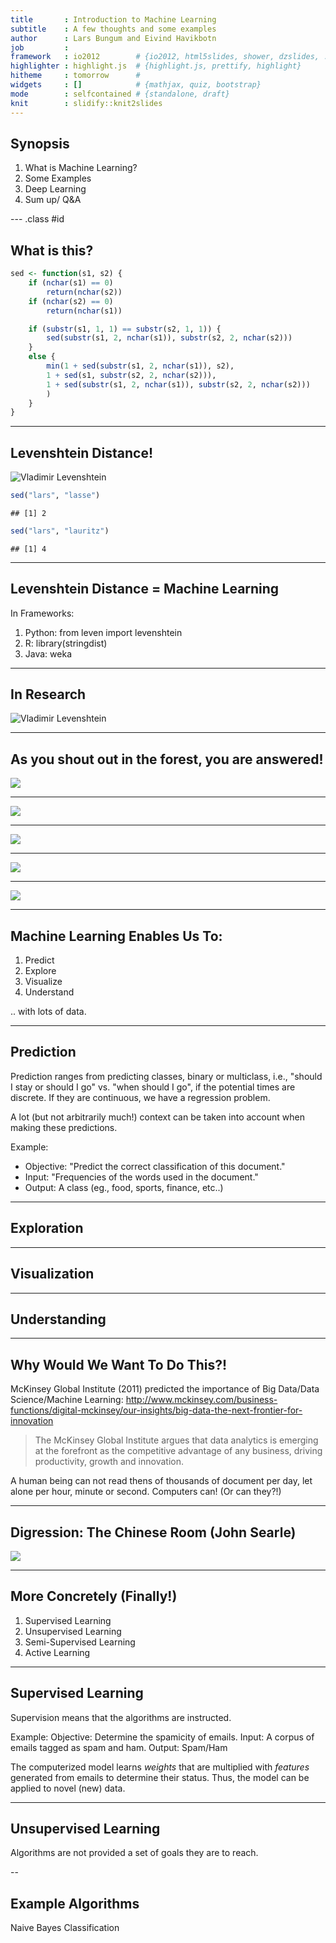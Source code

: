 ```yaml
---
title       : Introduction to Machine Learning
subtitle    : A few thoughts and some examples
author      : Lars Bungum and Eivind Havikbotn
job         : 
framework   : io2012        # {io2012, html5slides, shower, dzslides, ...}
highlighter : highlight.js  # {highlight.js, prettify, highlight}
hitheme     : tomorrow      # 
widgets     : []            # {mathjax, quiz, bootstrap}
mode        : selfcontained # {standalone, draft}
knit        : slidify::knit2slides
---
```


## Synopsis

1. What is Machine Learning? 
2. Some Examples
3. Deep Learning
4. Sum up/ Q&A

--- .class #id 

## What is this?



```r
sed <- function(s1, s2) {
    if (nchar(s1) == 0)
        return(nchar(s2))
    if (nchar(s2) == 0)
        return(nchar(s1))

    if (substr(s1, 1, 1) == substr(s2, 1, 1)) {
        sed(substr(s1, 2, nchar(s1)), substr(s2, 2, nchar(s2)))
    }
    else {
        min(1 + sed(substr(s1, 2, nchar(s1)), s2),
        1 + sed(s1, substr(s2, 2, nchar(s2))),
        1 + sed(substr(s1, 2, nchar(s1)), substr(s2, 2, nchar(s2)))
        )
    }
}
```

--- 
## Levenshtein Distance!

![Vladimir Levenshtein](vova.jpg)


```r
sed("lars", "lasse")
```

```
## [1] 2
```

```r
sed("lars", "lauritz")
```

```
## [1] 4
```

---
## Levenshtein Distance = Machine Learning

In Frameworks:

1. Python: from leven import levenshtein
2. R: library(stringdist)
3. Java: weka 

---
## In Research

![Vladimir Levenshtein](levresearch.png)

---
## As you shout out in the forest, you are answered!

![](venn1.png)

---
![](venn2.jpg)

---
![](venn3.png)

---
![](venn4.png)

---
![](venn5.jpg)

---
## Machine Learning Enables Us To:

1. Predict
2. Explore
3. Visualize
4. Understand

.. with lots of data.

---
## Prediction

Prediction ranges from predicting classes, binary or multiclass, i.e., "should I stay or should I go" vs. "when should I go", if the potential times are discrete.  If they are continuous, we have a regression problem.

A lot (but not arbitrarily much!) context can be taken into account when making these predictions.

Example:
* Objective: "Predict the correct classification of this document."
* Input: "Frequencies of the words used in the document."
* Output: A class (eg., food, sports, finance, etc..)

---
## Exploration

---
## Visualization

---
## Understanding

---
## Why Would We Want To Do This?!

McKinsey Global Institute (2011) predicted the importance of Big Data/Data Science/Machine Learning:
http://www.mckinsey.com/business-functions/digital-mckinsey/our-insights/big-data-the-next-frontier-for-innovation

> The McKinsey Global Institute argues that data analytics is emerging at the forefront as the competitive advantage of any business, driving productivity, growth and innovation. 

A human being can not read thens of thousands of document per day, let alone per hour, minute or second.  Computers can! (Or can they?!)

---
## Digression: The Chinese Room (John Searle)

![](chineseroom.jpg)


---
## More Concretely (Finally!)

1. Supervised Learning
2. Unsupervised Learning
3. Semi-Supervised Learning
4. Active Learning

---
## Supervised Learning

Supervision means that the algorithms are instructed.

Example:
Objective: Determine the spamicity of emails.
Input: A corpus of emails tagged as spam and ham. 
Output: Spam/Ham

The computerized model learns *weights* that are multiplied with *features* generated from emails to determine their status. Thus, the model can be applied to novel (new) data.

---
## Unsupervised Learning

Algorithms are not provided a set of goals they are to reach.

-- 
## Example Algorithms

Naive Bayes Classification
